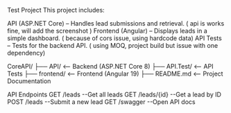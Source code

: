 Test Project
This project includes:

API (ASP.NET Core) – Handles lead submissions and retrieval. ( api is works fine, will add the screenshot )
Frontend (Angular) – Displays leads in a simple dashboard. ( because of cors issue, using hardcode data)
API Tests – Tests for the backend API. ( using MOQ, project build but issue with one dependency)

CoreAPI/
  ├── API/        <-- Backend (ASP.NET Core 8)
  ├── API.Test/   <-- API Tests
  ├── frontend/   <-- Frontend (Angular 19)
  ├── README.md   <-- Project Documentation

API Endpoints
GET	/leads	--Get all leads
GET	/leads/{id}	--Get a lead by ID
POST	/leads	--Submit a new lead
GET	/swagger	--Open API docs
